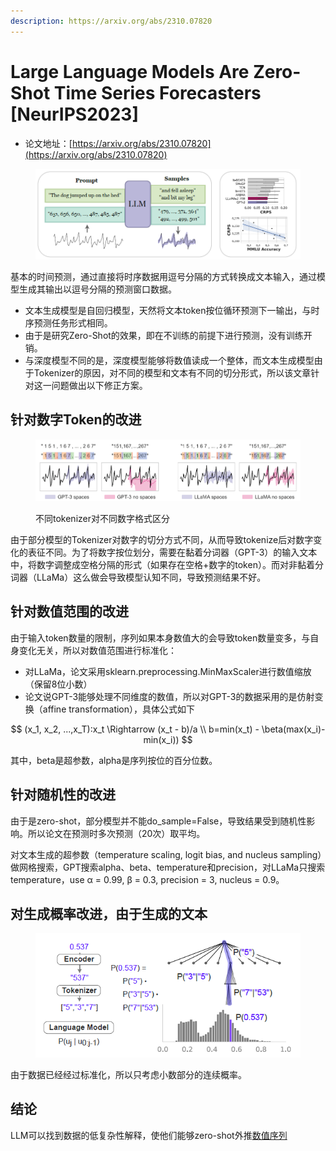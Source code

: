 ```yaml
---
description: https://arxiv.org/abs/2310.07820
---
```


# Large Language Models Are Zero-Shot Time Series Forecasters \[NeurIPS2023]

* 论文地址：[https://arxiv.org/abs/2310.07820](https://arxiv.org/abs/2310.07820)

<figure><img src="../../.gitbook/assets/Image_20231212153900.png" alt=""><figcaption></figcaption></figure>

基本的时间预测，通过直接将时序数据用逗号分隔的方式转换成文本输入，通过模型生成其输出以逗号分隔的预测窗口数据。

* 文本生成模型是自回归模型，天然将文本token按位循环预测下一输出，与时序预测任务形式相同。
* 由于是研究Zero-Shot的效果，即在不训练的前提下进行预测，没有训练开销。
* 与深度模型不同的是，深度模型能够将数值读成一个整体，而文本生成模型由于Tokenizer的原因，对不同的模型和文本有不同的切分形式，所以该文章针对这一问题做出以下修正方案。

## 针对数字Token的改进

<figure><img src="../../.gitbook/assets/Image_20231212155001.png" alt=""><figcaption><p>不同tokenizer对不同数字格式区分</p></figcaption></figure>

由于部分模型的Tokenizer对数字的切分方式不同，从而导致tokenize后对数字变化的表征不同。为了将数字按位划分，需要在黏着分词器（GPT-3）的输入文本中，将数字调整成空格分隔的形式（如果存在空格+数字的token）。而对非黏着分词器（LLaMa）这么做会导致模型认知不同，导致预测结果不好。

## 针对数值范围的改进

由于输入token数量的限制，序列如果本身数值大的会导致token数量变多，与自身变化无关，所以对数值范围进行标准化：

* 对LLaMa，论文采用sklearn.preprocessing.MinMaxScaler进行数值缩放（保留8位小数）
* 论文说GPT-3能够处理不同维度的数值，所以对GPT-3的数据采用的是仿射变换（affine transformation），具体公式如下

$$
(x_1, x_2, ...,x_T):x_t \Rightarrow (x_t - b)/a \\ b=min(x_t) -  \beta(max(x_i)-min(x_i))
$$

其中，beta是超参数，alpha是序列按位的百分位数。

## 针对随机性的改进

由于是zero-shot，部分模型并不能do\_sample=False，导致结果受到随机性影响。所以论文在预测时多次预测（20次）取平均。

对文本生成的超参数（temperature scaling, logit bias, and nucleus sampling）做网格搜索，GPT搜索alpha、beta、temperature和precision，对LLaMa只搜索temperature，use α = 0.99, β = 0.3, precision = 3, nucleus = 0.9。

## 对生成概率改进，由于生成的文本

<figure><img src="../../.gitbook/assets/Image_20231212163406.png" alt=""><figcaption></figcaption></figure>

由于数据已经经过标准化，所以只考虑小数部分的连续概率。

## 结论

LLM可以找到数据的低复杂性解释，使他们能够zero-shot外推[数值序列](https://www.zhihu.com/search?q=%E6%95%B0%E5%80%BC%E5%BA%8F%E5%88%97\&search\_source=Entity\&hybrid\_search\_source=Entity\&hybrid\_search\_extra=%7B%22sourceType%22%3A%22answer%22%2C%22sourceId%22%3A3251779729%7D)
